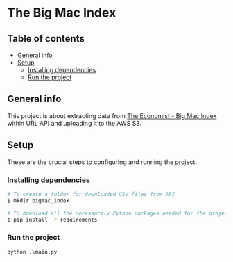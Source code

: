 # The Big Mac Index

## Table of contents

- [General info](#general-info)
- [Setup](#setup)
  - [Installing dependencies](#installing-dependencies)
  - [Run the project](#run-the-project)

## General info

This project is about extracting data from [The Economist - Big Mac Index](https://data.nasdaq.com/data/ECONOMIST-the-economist-big-mac-index/usage/quickstart/api) within URL API and uploading it to the AWS S3.

## Setup

These are the crucial steps to configuring and running the project.

### Installing dependencies

```bash
# To create a folder for downloaded CSV files from API
$ mkdir bigmac_index

# To download all the necessarily Python packages needed for the project
$ pip install -r requirements
```

### Run the project

```python
python .\main.py
```
